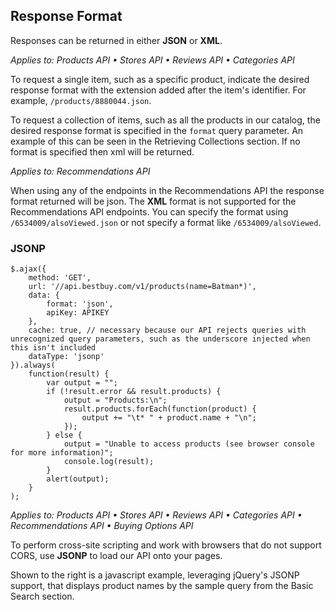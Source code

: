 ## Response Format

Responses can be returned in either **JSON** or **XML**.

*Applies to: Products API &#8226; Stores API &#8226; Reviews API &#8226; Categories API*

To request a single item, such as a specific product, indicate the desired response format with the extension added after the item's identifier. For example, `/products/8880044.json`.

To request a collection of items, such as all the products in our catalog, the desired response format is specified in the `format` query parameter. An example of this can be seen in the Retrieving Collections section. If no format is specified then xml will be returned.

*Applies to: Recommendations API*

When using any of the endpoints in the Recommendations API the response format returned will be json. The **XML** format is not supported for the Recommendations API endpoints. You can specify the format using `/6534009/alsoViewed.json` or not specify a format like `/6534009/alsoViewed`.

### JSONP

```
$.ajax({
    method: 'GET',
    url: '//api.bestbuy.com/v1/products(name=Batman*)',
    data: {
        format: 'json',
        apiKey: APIKEY
    },
    cache: true, // necessary because our API rejects queries with unrecognized query parameters, such as the underscore injected when this isn't included
    dataType: 'jsonp'
}).always(
    function(result) {
        var output = "";
        if (!result.error && result.products) {
            output = "Products:\n";
            result.products.forEach(function(product) {
                output += "\t* " + product.name + "\n";
            });
        } else {
            output = "Unable to access products (see browser console for more information)";
            console.log(result);
        }
        alert(output);
    }
);
```

*Applies to: Products API &#8226; Stores API &#8226; Reviews API &#8226; Categories API &#8226; Recommendations API &#8226; Buying Options API*

To perform cross-site scripting and work with browsers that do not support CORS, use **JSONP** to load our API onto your pages.

Shown to the right is a javascript example, leveraging jQuery's JSONP support, that displays product names by the sample query from the Basic Search section.